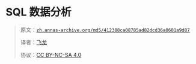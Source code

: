 # SQL 数据分析

> 原文：[`zh.annas-archive.org/md5/412388ca08785ad82dcd36a8681a9d87`](https://zh.annas-archive.org/md5/412388ca08785ad82dcd36a8681a9d87)
> 
> 译者：[飞龙](https://github.com/wizardforcel)
> 
> 协议：[CC BY-NC-SA 4.0](http://creativecommons.org/licenses/by-nc-sa/4.0/)